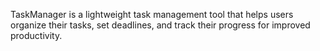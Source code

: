 TaskManager is a lightweight task management tool that helps users organize their tasks, set deadlines, and track their progress for improved productivity.